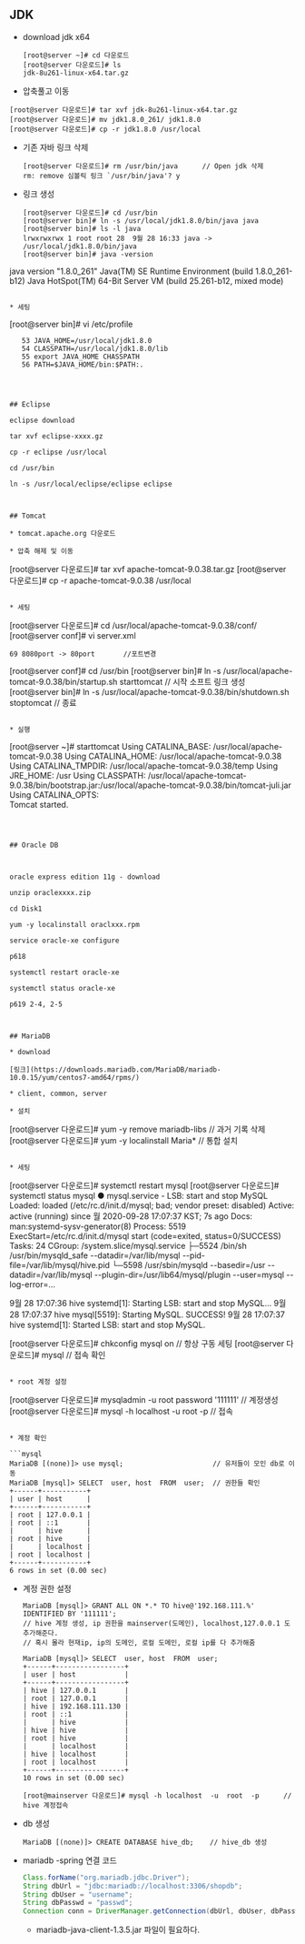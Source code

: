 ## JDK

* download jdk x64

  ```
  [root@server ~]# cd 다운로드
  [root@server 다운로드]# ls
  jdk-8u261-linux-x64.tar.gz
  ```

*  압축풀고 이동

  ```
  [root@server 다운로드]# tar xvf jdk-8u261-linux-x64.tar.gz 
  [root@server 다운로드]# mv jdk1.8.0_261/ jdk1.8.0
[root@server 다운로드]# cp -r jdk1.8.0 /usr/local
  ```

* 기존 자바 링크 삭제

  ```
  [root@server 다운로드]# rm /usr/bin/java		// Open jdk 삭제
  rm: remove 심볼릭 링크 `/usr/bin/java'? y
  ```
  
* 링크 생성
  
    ```
    [root@server 다운로드]# cd /usr/bin
    [root@server bin]# ln -s /usr/local/jdk1.8.0/bin/java java
    [root@server bin]# ls -l java
    lrwxrwxrwx 1 root root 28  9월 28 16:33 java -> /usr/local/jdk1.8.0/bin/java
    [root@server bin]# java -version
java version "1.8.0_261"
  Java(TM) SE Runtime Environment (build 1.8.0_261-b12)
  Java HotSpot(TM) 64-Bit Server VM (build 25.261-b12, mixed mode)
  ```
  
* 세팅
  
  ```
  [root@server bin]# vi /etc/profile
  
       53 JAVA_HOME=/usr/local/jdk1.8.0
       54 CLASSPATH=/usr/local/jdk1.8.0/lib
       55 export JAVA_HOME CHASSPATH
       56 PATH=$JAVA_HOME/bin:$PATH:.
  ```



## Eclipse

eclipse download 

tar xvf eclipse-xxxx.gz

cp -r eclipse /usr/local

cd /usr/bin

ln -s /usr/local/eclipse/eclipse eclipse



## Tomcat

* tomcat.apache.org 다운로드

* 압축 해제 및 이동

  ```
  [root@server 다운로드]# tar xvf apache-tomcat-9.0.38.tar.gz
  [root@server 다운로드]# cp -r apache-tomcat-9.0.38 /usr/local
  ```

* 세팅

  ```
  [root@server 다운로드]# cd /usr/local/apache-tomcat-9.0.38/conf/
  [root@server conf]# vi server.xml
  
  	69 8080port -> 80port		//포트변경
  	
  [root@server conf]# cd /usr/bin
  [root@server bin]# ln -s /usr/local/apache-tomcat-9.0.38/bin/startup.sh starttomcat				// 시작 소프트 링크 생성
  [root@server bin]# ln -s /usr/local/apache-tomcat-9.0.38/bin/shutdown.sh stoptomcat				// 종료	
  ```

* 실행

  ```
  [root@server ~]# starttomcat
  Using CATALINA_BASE:   /usr/local/apache-tomcat-9.0.38
  Using CATALINA_HOME:   /usr/local/apache-tomcat-9.0.38
  Using CATALINA_TMPDIR: /usr/local/apache-tomcat-9.0.38/temp
  Using JRE_HOME:        /usr
  Using CLASSPATH:       /usr/local/apache-tomcat-9.0.38/bin/bootstrap.jar:/usr/local/apache-tomcat-9.0.38/bin/tomcat-juli.jar
  Using CATALINA_OPTS:   
  Tomcat started.
  ```

  

## Oracle DB



oracle express edition 11g - download

unzip oraclexxxx.zip

cd Disk1

yum -y localinstall oraclxxx.rpm

service oracle-xe configure

p618 

systemctl restart oracle-xe

systemctl status oracle-xe

p619 2-4, 2-5



## MariaDB

* download

  [링크](https://downloads.mariadb.com/MariaDB/mariadb-10.0.15/yum/centos7-amd64/rpms/)

  * client, common, server

* 설치

  ```
  [root@server 다운로드]# yum -y remove mariadb-libs // 과거 기록 삭제
  [root@server 다운로드]# yum -y localinstall Maria* // 통합 설치
  ```

* 세팅

  ```
  [root@server 다운로드]# systemctl restart mysql
  [root@server 다운로드]# systemctl status mysql
  ● mysql.service - LSB: start and stop MySQL
     Loaded: loaded (/etc/rc.d/init.d/mysql; bad; vendor preset: disabled)
     Active: active (running) since 월 2020-09-28 17:07:37 KST; 7s ago
       Docs: man:systemd-sysv-generator(8)
    Process: 5519 ExecStart=/etc/rc.d/init.d/mysql start (code=exited, status=0/SUCCESS)
      Tasks: 24
     CGroup: /system.slice/mysql.service
             ├─5524 /bin/sh /usr/bin/mysqld_safe --datadir=/var/lib/mysql --pid-file=/var/lib/mysql/hive.pid
             └─5598 /usr/sbin/mysqld --basedir=/usr --datadir=/var/lib/mysql --plugin-dir=/usr/lib64/mysql/plugin --user=mysql --log-error=...
  
   9월 28 17:07:36 hive systemd[1]: Starting LSB: start and stop MySQL...
   9월 28 17:07:37 hive mysql[5519]: Starting MySQL. SUCCESS!
   9월 28 17:07:37 hive systemd[1]: Started LSB: start and stop MySQL.
   
  [root@server 다운로드]# chkconfig mysql on			// 항상 구동 세팅
  [root@server 다운로드]# mysql						// 접속 확인
  ```

* root 계정 설정

  ```
  [root@server 다운로드]# mysqladmin -u root password '111111'	// 계정생성
  [root@server 다운로드]# mysql -h localhost -u root -p			// 접속
  ```

* 계정 확인

  ```mysql
  MariaDB [(none)]> use mysql;						// 유저들이 모인 db로 이동
  MariaDB [mysql]> SELECT  user, host  FROM  user;	// 권한들 확인
  +------+-----------+
| user | host      |
  +------+-----------+
  | root | 127.0.0.1 |
  | root | ::1       |
  |      | hive      |
  | root | hive      |
  |      | localhost |
  | root | localhost |
  +------+-----------+
  6 rows in set (0.00 sec)
  ```
  
* 계정 권한 설정

  ```mariadb
  MariaDB [mysql]> GRANT ALL ON *.* TO hive@'192.168.111.%' IDENTIFIED BY '111111';
  // hive 계정 생성, ip 권한을 mainserver(도메인), localhost,127.0.0.1 도 추가해준다.
  // 혹시 몰라 현재ip, ip의 도메인, 로컬 도메인, 로컬 ip를 다 추가해줌
  
  MariaDB [mysql]> SELECT  user, host  FROM  user;
  +------+-----------------+
  | user | host            |
  +------+-----------------+
  | hive | 127.0.0.1       |
  | root | 127.0.0.1       |
  | hive | 192.168.111.130 |
  | root | ::1             |
  |      | hive            |
  | hive | hive            |
  | root | hive            |
  |      | localhost       |
  | hive | localhost       |
  | root | localhost       |
  +------+-----------------+
  10 rows in set (0.00 sec)
  ```

  ```
  [root@mainserver 다운로드]# mysql -h localhost  -u  root  -p		// hive 계정접속
  ```

* db 생성

  ```mariadb
  MariaDB [(none)]> CREATE DATABASE hive_db;	// hive_db 생성
  ```

  

* mariadb -spring 연결 코드 

  ```java
  Class.forName("org.mariadb.jdbc.Driver");
  String dbUrl = "jdbc:mariadb://localhost:3306/shopdb";
  String dbUser = "username";
  String dbPasswd = "passwd";
  Connection conn = DriverManager.getConnection(dbUrl, dbUser, dbPasswd);
  ```

  * mariadb-java-client-1.3.5.jar 파일이 필요하다.




